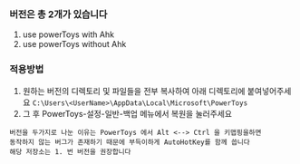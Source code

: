 ### 버전은 총 2개가 있습니다
1. use powerToys with Ahk
2. use powerToys without Ahk

### 적용방법
1. 원하는 버전의 디렉토리 및 파일들을 전부 복사하여 아래 디렉토리에 붙여넣어주세요
   ``` C:\Users\<UserName>\AppData\Local\Microsoft\PowerToys ```
2. 그 후 PowerToys-설정-일반-백업 메뉴에서 복원을 눌러주세요


```
버전을 두가지로 나눈 이유는 PowerToys 에서 Alt <--> Ctrl 을 키맵핑을하면
동작하지 않는 버그가 존재하기 때문에 부득이하게 AutoHotKey를 함께 씁니다
해당 저장소는 1. 번 버전을 권장합니다
``` 
